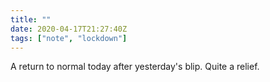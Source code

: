 ```yaml
---
title: ""
date: 2020-04-17T21:27:40Z
tags: ["note", "lockdown"]
---
```


A return to normal today after yesterday's blip. Quite a relief.
